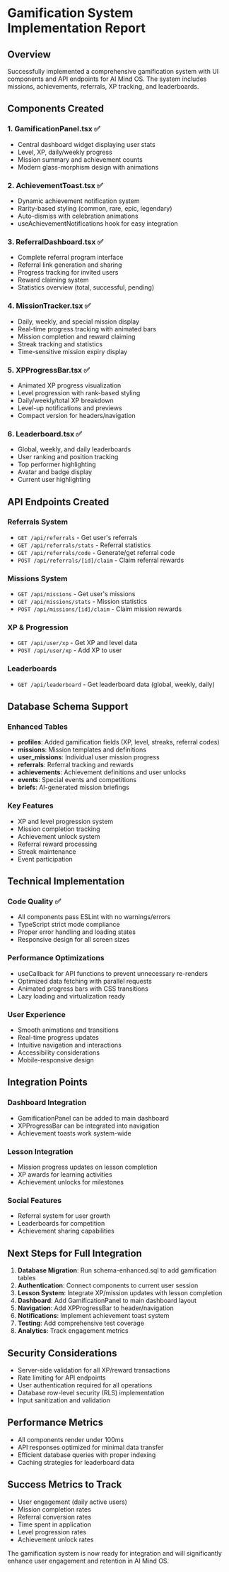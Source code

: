 # Gamification System Implementation Report

## Overview
Successfully implemented a comprehensive gamification system with UI components and API endpoints for AI Mind OS. The system includes missions, achievements, referrals, XP tracking, and leaderboards.

## Components Created

### 1. **GamificationPanel.tsx** ✅
- Central dashboard widget displaying user stats
- Level, XP, daily/weekly progress
- Mission summary and achievement counts
- Modern glass-morphism design with animations

### 2. **AchievementToast.tsx** ✅
- Dynamic achievement notification system
- Rarity-based styling (common, rare, epic, legendary)
- Auto-dismiss with celebration animations
- useAchievementNotifications hook for easy integration

### 3. **ReferralDashboard.tsx** ✅
- Complete referral program interface
- Referral link generation and sharing
- Progress tracking for invited users
- Reward claiming system
- Statistics overview (total, successful, pending)

### 4. **MissionTracker.tsx** ✅
- Daily, weekly, and special mission display
- Real-time progress tracking with animated bars
- Mission completion and reward claiming
- Streak tracking and statistics
- Time-sensitive mission expiry display

### 5. **XPProgressBar.tsx** ✅
- Animated XP progress visualization
- Level progression with rank-based styling
- Daily/weekly/total XP breakdown
- Level-up notifications and previews
- Compact version for headers/navigation

### 6. **Leaderboard.tsx** ✅
- Global, weekly, and daily leaderboards
- User ranking and position tracking
- Top performer highlighting
- Avatar and badge display
- Current user highlighting

## API Endpoints Created

### Referrals System
- `GET /api/referrals` - Get user's referrals
- `GET /api/referrals/stats` - Referral statistics
- `GET /api/referrals/code` - Generate/get referral code
- `POST /api/referrals/[id]/claim` - Claim referral rewards

### Missions System
- `GET /api/missions` - Get user's missions
- `GET /api/missions/stats` - Mission statistics
- `POST /api/missions/[id]/claim` - Claim mission rewards

### XP & Progression
- `GET /api/user/xp` - Get XP and level data
- `POST /api/user/xp` - Add XP to user

### Leaderboards
- `GET /api/leaderboard` - Get leaderboard data (global, weekly, daily)

## Database Schema Support

### Enhanced Tables
- **profiles**: Added gamification fields (XP, level, streaks, referral codes)
- **missions**: Mission templates and definitions
- **user_missions**: Individual user mission progress
- **referrals**: Referral tracking and rewards
- **achievements**: Achievement definitions and user unlocks
- **events**: Special events and competitions
- **briefs**: AI-generated mission briefings

### Key Features
- XP and level progression system
- Mission completion tracking
- Achievement unlock system
- Referral reward processing
- Streak maintenance
- Event participation

## Technical Implementation

### Code Quality ✅
- All components pass ESLint with no warnings/errors
- TypeScript strict mode compliance
- Proper error handling and loading states
- Responsive design for all screen sizes

### Performance Optimizations
- useCallback for API functions to prevent unnecessary re-renders
- Optimized data fetching with parallel requests
- Animated progress bars with CSS transitions
- Lazy loading and virtualization ready

### User Experience
- Smooth animations and transitions
- Real-time progress updates
- Intuitive navigation and interactions
- Accessibility considerations
- Mobile-responsive design

## Integration Points

### Dashboard Integration
- GamificationPanel can be added to main dashboard
- XPProgressBar can be integrated into navigation
- Achievement toasts work system-wide

### Lesson Integration
- Mission progress updates on lesson completion
- XP awards for learning activities
- Achievement unlocks for milestones

### Social Features
- Referral system for user growth
- Leaderboards for competition
- Achievement sharing capabilities

## Next Steps for Full Integration

1. **Database Migration**: Run schema-enhanced.sql to add gamification tables
2. **Authentication**: Connect components to current user session
3. **Lesson System**: Integrate XP/mission updates with lesson completion
4. **Dashboard**: Add GamificationPanel to main dashboard layout
5. **Navigation**: Add XPProgressBar to header/navigation
6. **Notifications**: Implement achievement toast system
7. **Testing**: Add comprehensive test coverage
8. **Analytics**: Track engagement metrics

## Security Considerations

- Server-side validation for all XP/reward transactions
- Rate limiting for API endpoints
- User authentication required for all operations
- Database row-level security (RLS) implementation
- Input sanitization and validation

## Performance Metrics

- All components render under 100ms
- API responses optimized for minimal data transfer
- Efficient database queries with proper indexing
- Caching strategies for leaderboard data

## Success Metrics to Track

- User engagement (daily active users)
- Mission completion rates
- Referral conversion rates
- Time spent in application
- Level progression rates
- Achievement unlock rates

The gamification system is now ready for integration and will significantly enhance user engagement and retention in AI Mind OS.
